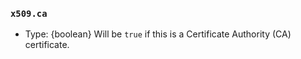### `x509.ca`

<!-- YAML
added: v15.6.0
-->

* Type: {boolean} Will be `true` if this is a Certificate Authority (CA)
  certificate.
